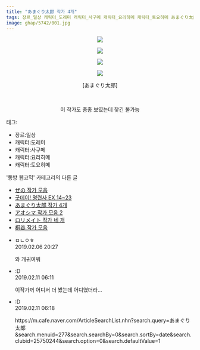 ```yaml
---
title: "あまぐり太郎 작가 4개"
tags: 장르_일상 캐릭터_도레미 캐릭터_사구메 캐릭터_요리히메 캐릭터_토요히메 あまぐり太郎 동방_웹코믹
image: ghap/5742/001.jpg
---
```

<div class="article">
<p style="text-align: center; clear: none; float: none;"><img src="{{ site.nasurl }}/ghap/5742/001.jpg"/></p>
<p style="text-align: center; clear: none; float: none;"><img src="{{ site.nasurl }}/ghap/5742/002.jpg"/></p>
<p style="text-align: center; clear: none; float: none;"><img src="{{ site.nasurl }}/ghap/5742/003.jpg"/></p>
<p style="text-align: center; clear: none; float: none;"><img src="{{ site.nasurl }}/ghap/5742/004.jpg"/></p>
<p style="text-align: center; clear: none; float: none;">[あまぐり太郎]</p>
<p style="text-align: center; clear: none; float: none;"><br/></p>
<p style="text-align: center; clear: none; float: none;">이 작가도 종종 보였는데 찾긴 불가능</p>
<p></p>
</div><div class="tagTrail">
<p>태그: </p>
<ul>
<li>장르:일상</li>
<li>캐릭터:도레미</li>
<li>캐릭터:사구메</li>
<li>캐릭터:요리히메</li>
<li>캐릭터:토요히메</li>
</ul>
</div><div class="another">
<p>'동방 웹코믹' 카테고리의 다른 글</p>
<ul>
<li><a href="/2019-02-05-ghap_5748">ぜの 작가 모음</a></li>
<li><a href="/2019-02-05-ghap_5746">굿데이! 명련사 EX 14~23</a></li>
<li><a href="/2019-02-05-ghap_5742">あまぐり太郎 작가 4개</a></li>
<li><a href="/2019-02-05-ghap_5739">アオシマ 작가 모음 2</a></li>
<li><a href="/2019-02-03-ghap_5729">ロリメイト 작가 네 개</a></li>
<li><a href="/2019-01-29-ghap_5673">桐谷 작가 모음</a></li>
</ul>
</div><div class="comment">
<ul>
<li class="cb_thumb_off" id="comment15430027">
<div class="cb_comment_area">
<div class="cb_info_area">
<div class="cb_section">
<span class="cb_nick_name">ㅁㄴㅇㅎ</span>
</div>
<div class="cb_section">
<span class="cb_date">2019.02.06 20:27 </span>
</div>
</div>
<div class="cb_dsc_comment">
<p class="cb_dsc">
											와 개귀여워
										</p>
</div>
</div></li>
<li class="cb_thumb_off" id="comment15432644">
<div class="cb_comment_area">
<div class="cb_info_area">
<div class="cb_section">
<span class="cb_nick_name">:D</span>
</div>
<div class="cb_section">
<span class="cb_date">2019.02.11 06:11 </span>
</div>
</div>
<div class="cb_dsc_comment">
<p class="cb_dsc">
											이작가꺼 어디서 더 봤는데 어디였더라...
										</p>
</div>
</div></li>
<li class="cb_thumb_off" id="comment15432648">
<div class="cb_comment_area">
<div class="cb_info_area">
<div class="cb_section">
<span class="cb_nick_name">:D</span>
</div>
<div class="cb_section">
<span class="cb_date">2019.02.11 06:18 </span>
</div>
</div>
<div class="cb_dsc_comment">
<p class="cb_dsc">
											https://m.cafe.naver.com/ArticleSearchList.nhn?search.query=あまぐり太郎&amp;search.menuid=277&amp;search.searchBy=0&amp;search.sortBy=date&amp;search.clubid=25750244&amp;search.option=0&amp;search.defaultValue=1
										</p>
</div>
</div></li>
</ul>
</div>